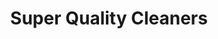---
title: "Super Quality Cleaners"
url: /colorado-springs/super-quality-cleaners/
shop: laundry
---